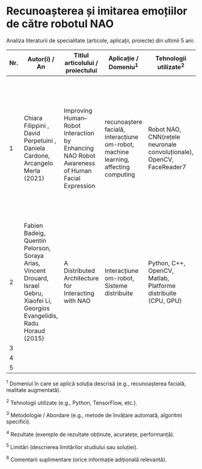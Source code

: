 # Recunoașterea și imitarea emoțiilor de către robotul NAO

Analiza literaturii de specialitate (articole, aplicații, proiecte) din ultimii 5 ani:

| Nr. | Autor(i) / An | Titlul articolului / proiectului | Aplicație / Domeniu<sup>1</sup> | Tehnologii utilizate<sup>2</sup> | Metodologie / Abordare<sup>3</sup> | Rezultate<sup>4</sup> | Limitări<sup>5</sup> | Comentarii suplimentare<sup>6</sup> |
|-----|---------------|----------------------------------|----------------------------------|----------------------------------|-------------------------------------|------------------------|------------------------|--------------------------------------|
| 1   |Chiara Filippini , David Perpetuini , Daniela Cardone, Arcangelo Merla (2021)| Improving Human–Robot Interaction by Enhancing NAO Robot Awareness of Human Facial Expression|recunoaștere facială, interacțiune om-robot, machine learning, affecting computing                                  |Robot NAO, CNN(rețele neuronale convoluționale), OpenCV, FaceReader7                                  |Utilizarea, antrenarea, extinderea Modelului CNN pentru recunoașterea expresiilor faciale cu scopul de a îmbunătăți capacitatea de detectare a emoțiilor de către Robotul NAO.                                     |acuratețe îmbunătățită pentru următoarele expresii faciale: 91% pentru „fericit” , 90% pentru „trist”, 75% pentru „surprins” și „speriat”, capacitatea de a extrage mai multe informații din detectarea facială                        |acuratețe scăzută la expresiile faciale neutre și furioase, sensibilitatea la factorii de mediu (schimbări de lumină, orientări diferite ale feței)                        |                                      |
| 2  |Fabien Badeig, Quentin Pelorson, Soraya Arias, Vincent Drouard, Israel Gebru, Xiaofei Li, Georgios Evangelidis, Radu Horaud (2015) | A Distributed Architecture for Interacting with NAO | Interacțiune om-robot, Sisteme distribuite | Python, C++, OpenCV, Matlab, Platforme distribuite (CPU, GPU) | Arhitectură distribuită pentru extinderea resurselor de calcul ale robotului NAO folosind resurse externe | Arhitectura propusă permite calcul distribuit, îmbunătățind procesarea expresiilor faciale și analiza audio, reducând sarcina pe robotul NAO | Limitări în resursele de calcul interne ale NAO și necesitatea cunoștințelor avansate în dezvoltarea software-ului încorporat | Configurația distribuită simplifică dezvoltarea, permițând folosirea resurselor externe pentru sarcini complexe de analiză în Matlab, C, C++, Python |                                     |
| 3   |               |                                  |                                  |                                  |                                     |                        |                        |                                      |
| 4   |               |                                  |                                  |                                  |                                     |                        |                        |                                      |
| 5   |               |                                  |                                  |                                  |                                     |                        |                        |                                      |

<sup>1</sup> Domeniul în care se aplică soluția descrisă (e.g., recunoașterea facială, realitate augmentată).

<sup>2</sup> Tehnologii utilizate (e.g., Python, TensorFlow, etc.).

<sup>3</sup> Metodologie / Abordare (e.g., metode de învățare automată, algoritmi specifici).

<sup>4</sup> Rezultate (exemple de rezultate obținute, acuratețe, performanță).

<sup>5</sup> Limitări (descrierea limitărilor studiului sau soluției).

<sup>6</sup> Comentarii suplimentare (orice informație adițională relevantă).
